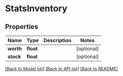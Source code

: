 # StatsInventory

## Properties
Name | Type | Description | Notes
------------ | ------------- | ------------- | -------------
**worth** | **float** |  | [optional] 
**stock** | **float** |  | [optional] 

[[Back to Model list]](../README.md#documentation-for-models) [[Back to API list]](../README.md#documentation-for-api-endpoints) [[Back to README]](../README.md)


